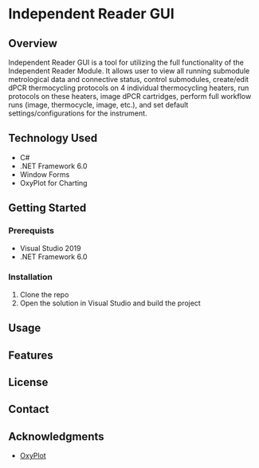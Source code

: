 # Independent Reader GUI

## Overview
Independent Reader GUI is a tool for utilizing the full functionality of the Independent Reader Module. It allows user to view all running submodule metrological data and connective status, control submodules, create/edit dPCR thermocycling protocols on 4 individual thermocycling heaters, run protocols on these heaters, image dPCR cartridges, perform full workflow runs (image, thermocycle, image, etc.), and set default settings/configurations for the instrument.

## Technology Used
- C#
- .NET Framework 6.0
- Window Forms
- OxyPlot for Charting

## Getting Started
### Prerequists
- Visual Studio 2019
- .NET Framework 6.0
### Installation
1. Clone the repo
2. Open the solution in Visual Studio and build the project

## Usage

## Features

## License

## Contact

## Acknowledgments
- [OxyPlot](https://github.com/oxyplot/oxyplot)
